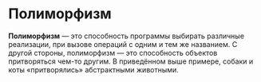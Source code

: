 # Полиморфизм

**Полиморфизм** — это способность программы выбирать различные реализации, при вызове операций с одним и тем же названием. С другой стороны, полиморфизм — это способность объектов притворяться чем-то другим. В приведённом выше примере, собаки и коты «притворялись» абстрактными животными.